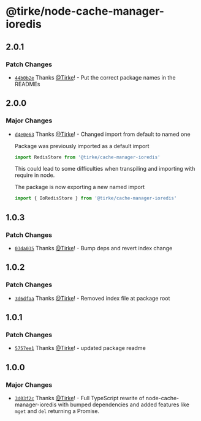 # @tirke/node-cache-manager-ioredis

## 2.0.1

### Patch Changes

- [`44b0b2e`](https://github.com/Tirke/node-cache-manager-ioredis/commit/44b0b2e8c15cb3cc12114990770bb3f2b1bc83b4) Thanks [@Tirke](https://github.com/Tirke)! - Put the correct package names in the READMEs

## 2.0.0

### Major Changes

- [`d4e0e63`](https://github.com/Tirke/node-cache-manager-ioredis/commit/d4e0e638ae1319bb049fd1a929a7a26ef13aee11) Thanks [@Tirke](https://github.com/Tirke)! - Changed import from default to named one

  Package was previously imported as a default import

  ```typescript
  import RedisStore from '@tirke/cache-manager-ioredis'
  ```

  This could lead to some difficulties when transpiling and importing with require in node.

  The package is now exporting a new named import

  ```typescript
  import { IoRedisStore } from '@tirke/cache-manager-ioredis'
  ```

## 1.0.3

### Patch Changes

- [`03da035`](https://github.com/Tirke/node-cache-manager-ioredis/commit/03da03593f981cebb13673f7dcc784ae4c4e99c3) Thanks [@Tirke](https://github.com/Tirke)! - Bump deps and revert index change

## 1.0.2

### Patch Changes

- [`3d6dfaa`](https://github.com/Tirke/node-cache-manager-ioredis/commit/3d6dfaaa248d3261329d48c6508d53ce505522ba) Thanks [@Tirke](https://github.com/Tirke)! - Removed index file at package root

## 1.0.1

### Patch Changes

- [`5757ee1`](https://github.com/Tirke/node-cache-manager-ioredis/commit/5757ee1785520207e946e8f2d134bc4048dd7240) Thanks [@Tirke](https://github.com/Tirke)! - updated package readme

## 1.0.0

### Major Changes

- [`3d03f2c`](https://github.com/Tirke/node-cache-manager-ioredis/commit/3d03f2c7fcafc0a424f96208defd6b35d2fbfc8f) Thanks [@Tirke](https://github.com/Tirke)! - Full TypeScript rewrite of node-cache-manager-ioredis with bumped dependencies and added features like `mget` and `del` returning a Promise.
